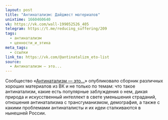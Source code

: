 ```yaml
---
layout: post
title: "Антинатализм: Дайджест материалов"
unixtime: 1660460640
vk: https://vk.com/wall-199052526_405
telegram: https://t.me/reducing_suffering/209
tags:
  - антинатализм
  - ценности_и_этика
meta_tags:
  - ссылки
link_to: https://vk.com/@antinatalizm_eto-list
source:
  - Антинатализм — это...
---
```

Сообщество «[Антинатализм — это...](https://vk.com/public210066881)» опубликовало сборник различных хороших материалов из ВК и не только по темам: что такое антинатализм, какие есть популярные заблуждения о нем, дикая природа и искусственный интеллект в свете уменьшения страданий, отношения антинатализма с трансгуманизмом, демография, а также с какими проблемами антинаталисты и их идеи сталкиваются в нынешней России.